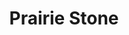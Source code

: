 ---
templateKey: product-page
title: Prairie Stone
description: Prairie Stone is a Paragon Stone exclusive and is one of our most popular profiles. It’s a an original created by our artisans’ view of the perfect stone. It blends just the right amount of linear and random features with rich textures and an expressive color palette.
techSpecs: >-
  LENGTH RANGE 4" to 21"
  HEIGHT RANGE 2" to 13"
bannerImage: /img/poplar-bluff-manor-stone.jpg
finishes:
  - image: /img/poplar-bluff-manor-stone.jpg
    name: Catalpa Prairie Stone
  - image: /img/auburn-limestone.jpg
    name: Catalpa Prairie Stone
  - image: /img/poplar-bluff-ledgestone.jpg
    name: Catalpa Prairie Stone
gallery:
  - image: /img/poplar-bluff-manor-stone.jpg
    text: Poplar Bluff Manor Stone
  - image: /img/auburn-limestone.jpg
    text: Auburn Limestone
  - image: /img/poplar-bluff-ledgestone.jpg
    text: Poplar Bluff Ledgestone
---